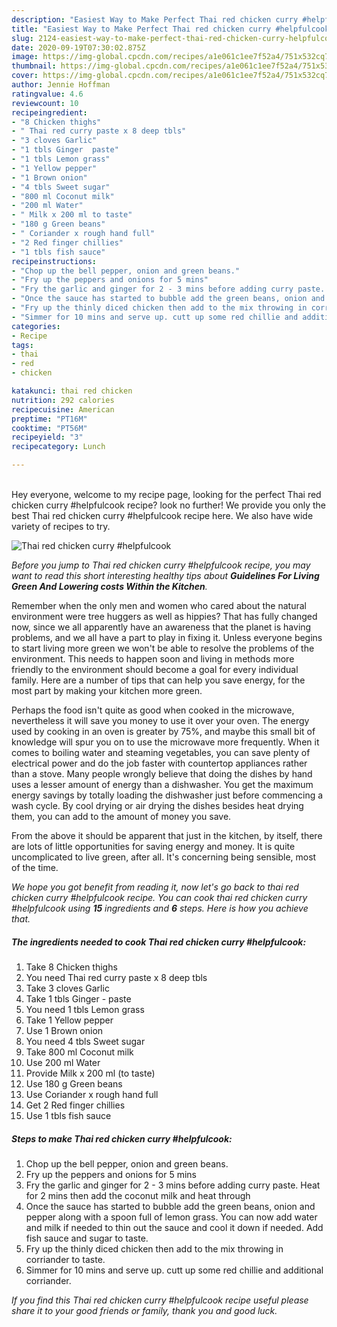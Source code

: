 ```yaml
---
description: "Easiest Way to Make Perfect Thai red chicken curry #helpfulcook"
title: "Easiest Way to Make Perfect Thai red chicken curry #helpfulcook"
slug: 2124-easiest-way-to-make-perfect-thai-red-chicken-curry-helpfulcook
date: 2020-09-19T07:30:02.875Z
image: https://img-global.cpcdn.com/recipes/a1e061c1ee7f52a4/751x532cq70/thai-red-chicken-curry-helpfulcook-recipe-main-photo.jpg
thumbnail: https://img-global.cpcdn.com/recipes/a1e061c1ee7f52a4/751x532cq70/thai-red-chicken-curry-helpfulcook-recipe-main-photo.jpg
cover: https://img-global.cpcdn.com/recipes/a1e061c1ee7f52a4/751x532cq70/thai-red-chicken-curry-helpfulcook-recipe-main-photo.jpg
author: Jennie Hoffman
ratingvalue: 4.6
reviewcount: 10
recipeingredient:
- "8 Chicken thighs"
- " Thai red curry paste x 8 deep tbls"
- "3 cloves Garlic"
- "1 tbls Ginger  paste"
- "1 tbls Lemon grass"
- "1 Yellow pepper"
- "1 Brown onion"
- "4 tbls Sweet sugar"
- "800 ml Coconut milk"
- "200 ml Water"
- " Milk x 200 ml to taste"
- "180 g Green beans"
- " Coriander x rough hand full"
- "2 Red finger chillies"
- "1 tbls fish sauce"
recipeinstructions:
- "Chop up the bell pepper, onion and green beans."
- "Fry up the peppers and onions for 5 mins"
- "Fry the garlic and ginger for 2 - 3 mins before adding curry paste. Heat for 2 mins then add the coconut milk and heat through"
- "Once the sauce has started to bubble add the green beans, onion and pepper along with a spoon full of lemon grass. You can now add water and milk if needed to thin out the sauce and cool it down if needed. Add fish sauce and sugar to taste."
- "Fry up the thinly diced chicken then add to the mix throwing in corriander to taste."
- "Simmer for 10 mins and serve up. cutt up some red chillie and additional corriander."
categories:
- Recipe
tags:
- thai
- red
- chicken

katakunci: thai red chicken 
nutrition: 292 calories
recipecuisine: American
preptime: "PT16M"
cooktime: "PT56M"
recipeyield: "3"
recipecategory: Lunch

---
```

<br>
Hey everyone, welcome to my recipe page, looking for the perfect Thai red chicken curry #helpfulcook recipe? look no further! We provide you only the best Thai red chicken curry #helpfulcook recipe here. We also have wide variety of recipes to try.
<br>


![Thai red chicken curry #helpfulcook](https://img-global.cpcdn.com/recipes/a1e061c1ee7f52a4/751x532cq70/thai-red-chicken-curry-helpfulcook-recipe-main-photo.jpg)

<i>Before you jump to Thai red chicken curry #helpfulcook recipe, you may want to read this short interesting healthy tips about 
<strong>Guidelines For Living Green And Lowering costs Within the Kitchen</strong>.</i>
</br>

Remember when the only men and women who cared about the natural environment were tree huggers as well as hippies? That has fully changed now, since we all apparently have an awareness that the planet is having problems, and we all have a part to play in fixing it. Unless everyone begins to start living more green we won't be able to resolve the problems of the environment. This needs to happen soon and living in methods more friendly to the environment should become a goal for every individual family. Here are a number of tips that can help you save energy, for the most part by making your kitchen more green.

Perhaps the food isn't quite as good when cooked in the microwave, nevertheless it will save you money to use it over your oven. The energy used by cooking in an oven is greater by 75%, and maybe this small bit of knowledge will spur you on to use the microwave more frequently. When it comes to boiling water and steaming vegetables, you can save plenty of electrical power and do the job faster with countertop appliances rather than a stove. Many people wrongly believe that doing the dishes by hand uses a lesser amount of energy than a dishwasher. You get the maximum energy savings by totally loading the dishwasher just before commencing a wash cycle. By cool drying or air drying the dishes besides heat drying them, you can add to the amount of money you save.

From the above it should be apparent that just in the kitchen, by itself, there are lots of little opportunities for saving energy and money. It is quite uncomplicated to live green, after all. It's concerning being sensible, most of the time.


<i>We hope you got benefit from reading it, now let's go back to thai red chicken curry #helpfulcook recipe. You can cook thai red chicken curry #helpfulcook using <strong>15</strong> ingredients and <strong>6</strong> steps. Here is how you achieve that.
</i>

##### The ingredients needed to cook Thai red chicken curry #helpfulcook:

1. Take 8 Chicken thighs
1. You need  Thai red curry paste x 8 deep tbls
1. Take 3 cloves Garlic
1. Take 1 tbls Ginger - paste
1. You need 1 tbls Lemon grass
1. Take 1 Yellow pepper
1. Use 1 Brown onion
1. You need 4 tbls Sweet sugar
1. Take 800 ml Coconut milk
1. Use 200 ml Water
1. Provide  Milk x 200 ml (to taste)
1. Use 180 g Green beans
1. Use  Coriander x rough hand full
1. Get 2 Red finger chillies
1. Use 1 tbls fish sauce


##### Steps to make Thai red chicken curry #helpfulcook:

1. Chop up the bell pepper, onion and green beans.
1. Fry up the peppers and onions for 5 mins
1. Fry the garlic and ginger for 2 - 3 mins before adding curry paste. Heat for 2 mins then add the coconut milk and heat through
1. Once the sauce has started to bubble add the green beans, onion and pepper along with a spoon full of lemon grass. You can now add water and milk if needed to thin out the sauce and cool it down if needed. Add fish sauce and sugar to taste.
1. Fry up the thinly diced chicken then add to the mix throwing in corriander to taste.
1. Simmer for 10 mins and serve up. cutt up some red chillie and additional corriander.


<i>If you find this Thai red chicken curry #helpfulcook recipe useful please share it to your good friends or family, thank you and good luck.</i>
